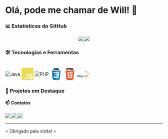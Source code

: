 # Olá, pode me chamar de Will! 👋

<!--## Sobre mim -->
<!-- Adicionar breve descrição -->

### 📊 Estatísticas do GitHub

<div align="center">
  <a href="https://github.com/JooWilliams">
    <img height=150em src="https://github-readme-stats.vercel.app/api?username=JooWilliams&show_icons=true&theme=github_dark&include_all_commits=true&count_private=true" />
  </a>
  <a href="https://github.com/JooWilliams">
    <img height=150em src="https://github-readme-stats.vercel.app/api/top-langs?username=JooWilliams&langs_count=8&card_width=310&theme=github_dark&layout=compact" />
  </a>
</div>

### 🛠️ Tecnologias e Ferramentas

<div style="display: inline_block"><br>
  <img align="center" alt="Java" height="40" width="40" src="https://cdn.jsdelivr.net/gh/devicons/devicon@latest/icons/java/java-original.svg"/>
  <img align="center" alt="JavaScript" height="40" width="40" src="https://raw.githubusercontent.com/devicons/devicon/master/icons/javascript/javascript-plain.svg">
  <img align="center" alt="PHP" height="40" width="40" src="https://cdn.jsdelivr.net/gh/devicons/devicon@latest/icons/php/php-original.svg" />
  <img align="center" src="https://raw.githubusercontent.com/devicons/devicon/master/icons/css3/css3-original-wordmark.svg" alt="css3" width="40" height="40"> <!--style="max-width: 100%;">  css -->
  <img align="center" src="https://raw.githubusercontent.com/devicons/devicon/master/icons/html5/html5-original-wordmark.svg" alt="html5" width="40" height="40"> <!-- style="max-width: 100%;"> HTML -->
  <img align="center" src="https://raw.githubusercontent.com/devicons/devicon/master/icons/mysql/mysql-original-wordmark.svg" alt="mysql" width="40" height="40"> <!-- style="max-width: 100%;"> MySql -->
  <!-- <img align="center" alt="Python" height="30" width="40" src="https://cdn.jsdelivr.net/gh/devicons/devicon@latest/icons/python/python-original.svg" /> -->
</div>

### 🚀 Projetos em Destaque

<!-- 
listar os projetos:

[![Nome do Projeto](https://github-readme-stats.vercel.app/api/pin/?username=JooWilliams&repo=nome-do-repo&theme=github_dark)](https://github.com/JooWilliams/nome-do-repo)
-->

#### 📫 Contatos

<div> 
  <a href="https://www.youtube.com/channel/UC_d9gI7GCanE5Wzohi_vQOQ" target="_blank">
    <img src="https://img.shields.io/badge/YouTube-FF0000?style=for-the-badge&logo=youtube&logoColor=white" target="_blank">
  </a>
  <a href="https://www.instagram.com/joo.williams_/?igsh=OHo3bWQxYWhqamsy" target="_blank">
    <img src="https://img.shields.io/badge/-Instagram-%23E4405F?style=for-the-badge&logo=instagram&logoColor=white" target="_blank">
  </a>
  <a href="https://www.linkedin.com/in/jos%C3%A9-williams-7b4ba8276" target="_blank">
    <img src="https://img.shields.io/badge/-LinkedIn-%230077B5?style=for-the-badge&logo=linkedin&logoColor=white" target="_blank">
  </a>
</div>

---

⭐ Obrigado pela visita! ⭐
